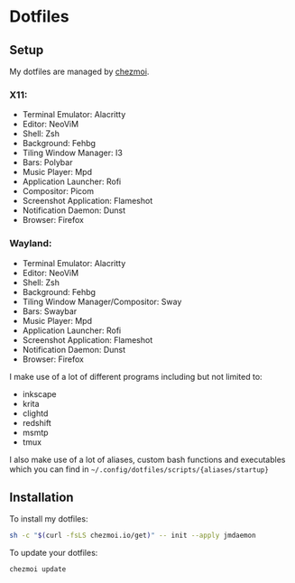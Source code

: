 # Dotfiles

## Setup

My dotfiles are managed by [chezmoi](https://github.com/twpayne/chezmoi).

### X11:

- Terminal Emulator: Alacritty
- Editor: NeoViM
- Shell: Zsh
- Background: Fehbg
- Tiling Window Manager: I3
- Bars: Polybar
- Music Player: Mpd
- Application Launcher: Rofi
- Compositor: Picom
- Screenshot Application: Flameshot
- Notification Daemon: Dunst
- Browser: Firefox

### Wayland:

- Terminal Emulator: Alacritty
- Editor: NeoViM
- Shell: Zsh
- Background: Fehbg
- Tiling Window Manager/Compositor: Sway
- Bars: Swaybar
- Music Player: Mpd
- Application Launcher: Rofi
- Screenshot Application: Flameshot
- Notification Daemon: Dunst
- Browser: Firefox

I make use of a lot of different programs including but not limited to:

- inkscape
- krita
- clightd
- redshift
- msmtp
- tmux

I also make use of a lot of aliases, custom bash functions and executables which you can find in
`~/.config/dotfiles/scripts/{aliases/startup}`

## Installation

To install my dotfiles:
``` bash
sh -c "$(curl -fsLS chezmoi.io/get)" -- init --apply jmdaemon
```

To update your dotfiles:
```
chezmoi update
```
